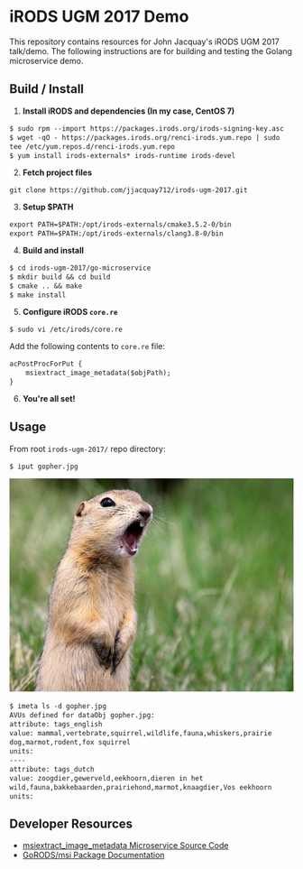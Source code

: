# iRODS UGM 2017 Demo

This repository contains resources for John Jacquay's iRODS UGM 2017 talk/demo. The following instructions are for building and testing the Golang microservice demo.

## Build / Install

1. **Install iRODS and dependencies (In my case, CentOS 7)**
```
$ sudo rpm --import https://packages.irods.org/irods-signing-key.asc
$ wget -qO - https://packages.irods.org/renci-irods.yum.repo | sudo tee /etc/yum.repos.d/renci-irods.yum.repo
$ yum install irods-externals* irods-runtime irods-devel
```

2. **Fetch project files**
```
git clone https://github.com/jjacquay712/irods-ugm-2017.git
```

3. **Setup $PATH**
```
export PATH=$PATH:/opt/irods-externals/cmake3.5.2-0/bin
export PATH=$PATH:/opt/irods-externals/clang3.8-0/bin
```

4. **Build and install**
```
$ cd irods-ugm-2017/go-microservice
$ mkdir build && cd build
$ cmake .. && make
$ make install
```

5. **Configure iRODS `core.re`**
```
$ sudo vi /etc/irods/core.re
```

Add the following contents to `core.re` file:
```
acPostProcForPut {
	msiextract_image_metadata($objPath);
}
```

6. **You're all set!**

## Usage

From root `irods-ugm-2017/` repo directory:
```
$ iput gopher.jpg
```

![Gopher Picture](/gopher.jpg?raw=true "Gophers are cool")

```
$ imeta ls -d gopher.jpg
AVUs defined for dataObj gopher.jpg:
attribute: tags_english
value: mammal,vertebrate,squirrel,wildlife,fauna,whiskers,prairie dog,marmot,rodent,fox squirrel
units: 
----
attribute: tags_dutch
value: zoogdier,gewerveld,eekhoorn,dieren in het wild,fauna,bakkebaarden,prairiehond,marmot,knaagdier,Vos eekhoorn
units: 
```

## Developer Resources

* [msiextract_image_metadata Microservice Source Code](/go-microservice/msiextract_image_metadata/msiextract_image_metadata.go)
* [GoRODS/msi Package Documentation](https://godoc.org/github.com/jjacquay712/GoRODS/msi)

